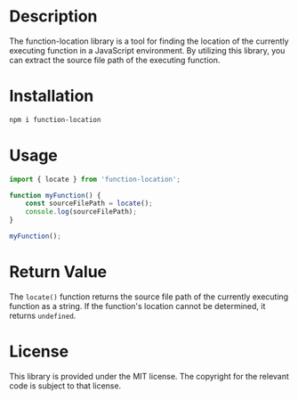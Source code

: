 # Description

The function-location library is a tool for finding the location of the currently executing function in a JavaScript environment. By utilizing this library, you can extract the source file path of the executing function.

# Installation

```bash
npm i function-location
```

# Usage

```ts
import { locate } from 'function-location';

function myFunction() {
    const sourceFilePath = locate();
    console.log(sourceFilePath);
}

myFunction();
```

# Return Value

The `locate()` function returns the source file path of the currently executing function as a string. If the function's location cannot be determined, it returns `undefined`.

# License

This library is provided under the MIT license. The copyright for the relevant code is subject to that license.